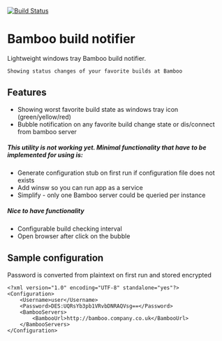 [![Build Status](https://travis-ci.org/MartinHatas/bamboo-build-notifier.svg?branch=master)](https://travis-ci.org/MartinHatas/bamboo-build-notifier)

# Bamboo build notifier
Lightweight windows tray Bamboo build notifier.

    Showing status changes of your favorite builds at Bamboo

## Features
* Showing worst favorite build state as windows tray icon (green/yellow/red)
* Bubble notification on any favorite build change state or dis/connect from bamboo server

##### This utility is not working yet. Minimal functionality that have to be implemented for using is:
* Generate configuration stub on first run if configuration file does not exists
* Add winsw so you can run app as a service
* Simplify - only one Bamboo server could be queried per instance

##### Nice to have functionality
* Configurable build checking interval
* Open browser after click on the bubble

## Sample configuration
Password is converted from plaintext on first run and stored encrypted


    <?xml version="1.0" encoding="UTF-8" standalone="yes"?>
    <Configuration>
        <Username>user</Username>
        <Password>DES:UQRsYb3pb1VRvbDNRAQVsg==</Password>
        <BambooServers>
            <BambooUrl>http://bamboo.company.co.uk</BambooUrl>
        </BambooServers>
    </Configuration>
